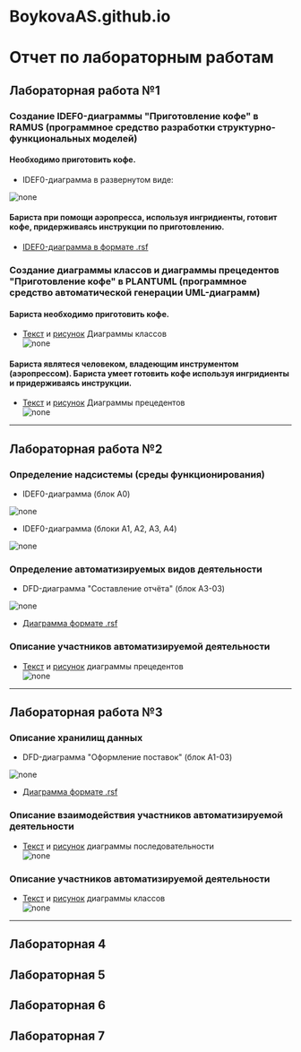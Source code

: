 # BoykovaAS.github.io

# Отчет по лабораторным работам
## Лабораторная работа №1

### Создание IDEF0-диаграммы "Приготовление кофе" в RAMUS (программное средство разработки структурно-функциональных моделей)

#### Необходимо приготовить кофе. 

* IDEF0-диаграмма в развернутом виде:

![none](https://github.com/BoykovaAS/BoykovaAS.github.io/blob/master/model_1.png)

#### Бариста при помощи аэропресса, используя ингридиенты, готовит кофе, придерживаясь инструкции по приготовлению.

* [IDEF0-диаграмма в формате .rsf]()

### Создание диаграммы классов и диаграммы прецедентов "Приготовление кофе" в PLANTUML (программное средство автоматической генерации UML-диаграмм)

#### Бариста необходимо приготовить кофе. 

* [Текст](https://github.com/BoykovaAS/BoykovaAS.github.io/blob/master/TablCode_LR1.txt) и [рисунок](https://github.com/BoykovaAS/BoykovaAS.github.io/blob/master/TablPic_LR1.png) Диаграммы классов<br>
![none](https://github.com/BoykovaAS/BoykovaAS.github.io/blob/master/TablPic_LR1.png)

#### Бариста являтеся человеком, владеющим инструментом (аэропрессом). Бариста умеет готовить кофе используя ингридиенты и придерживаясь инструкции.

* [Текст](https://github.com/BoykovaAS/BoykovaAS.github.io/blob/master/DiagCode_LR1.txt) и [рисунок](https://github.com/BoykovaAS/BoykovaAS.github.io/blob/master/DiagPic_LR1.png) Диаграммы прецедентов<br>
![none](https://github.com/BoykovaAS/BoykovaAS.github.io/blob/master/DiagPic_LR1.png)
***
## Лабораторная работа №2

### Определение надсистемы (среды функционирования)

* IDEF0-диаграмма (блок A0)

![none](https://github.com/BoykovaAS/BoykovaAS.github.io/blob/master/model_1.png)

* IDEF0-диаграмма (блоки A1, A2, A3, A4)

![none](https://github.com/BoykovaAS/BoykovaAS.github.io/blob/master/model_2.1.png)

### Определение автоматизируемых видов деятельности

* DFD-диаграмма "Составление отчёта" (блок A3-03)

![none](https://github.com/BoykovaAS/BoykovaAS.github.io/blob/master/model_2.2.png)

* [Диаграмма формате .rsf](https://github.com/BoykovaAS/BoykovaAS.github.io/blob/master/%D0%9F%D1%80%D0%B8%D0%B3%D0%BE%D1%82%D0%BE%D0%B2%D0%BB%D0%B5%D0%BD%D0%B8%D0%B5%20%D0%BA%D0%BE%D1%84%D0%B5.rsf)

### Описание участников автоматизируемой деятельности

* [Текст](https://github.com/BoykovaAS/BoykovaAS.github.io/blob/master/DiagCode_LR2.txt) и [рисунок](https://github.com/BoykovaAS/BoykovaAS.github.io/blob/master/DiagPic_LR2.png)
диаграммы прецедентов<br>
![none](https://github.com/BoykovaAS/BoykovaAS.github.io/blob/master/DiagPic_LR2.png)
***

## Лабораторная работа №3

### Описание хранилищ данных

* DFD-диаграмма "Оформление поставок" (блок A1-03)

![none](https://github.com/semionovaa/github.io/blob/master/3_laba_diagrama.png)

* [Диаграмма формате .rsf](https://github.com/semionovaa/github.io/blob/master/LABA-3_Semionova.rsf)

### Описание взаимодействия участников автоматизируемой деятельности

* [Текст](https://github.com/semionovaa/github.io/blob/master/3laba.txt) и [рисунок](http://www.plantuml.com/plantuml/png/ZL8xJiD05EnzYgTKK7012fIhB5uNaN1maeKw2KeL90IAHCVd1aba2oiXpXLcRyJiCp6MAuhrhZtpPkOzRt_YpDZTfJUHYTtjM7huy0_OeSAMAqVfvoYmzuyzCHF98ckSkJQJXCGLrZZWu9Se19NWY-yxBkv-eVHHb55y40yoCtIiUFTJubkKs6EjZBJ3U3rfA6gRK9-e_DnF6IsdPucTuh5jvtd6IZe2Bihauaf6SYcKs51aAiXFkVqY6WKuavgM1XepQlC5Tme93dpu6QgGGB_F_KnF9OeerVgwtBPTsjE8R81ZxMPmRrmIph7zimo6b6HTSFDFWcCtHIFtlqYDGHOCtWWUwzatFT53rGla-eENn3YN825doYx98rHXunVrNS0tAdKgpt_bNP1_OV6HZBtoLQBJVzBkl9yCBI_S3m00)
диаграммы последовательности<br>
![none](http://www.plantuml.com/plantuml/png/ZL8xJiD05EnzYgTKK7012fIhB5uNaN1maeKw2KeL90IAHCVd1aba2oiXpXLcRyJiCp6MAuhrhZtpPkOzRt_YpDZTfJUHYTtjM7huy0_OeSAMAqVfvoYmzuyzCHF98ckSkJQJXCGLrZZWu9Se19NWY-yxBkv-eVHHb55y40yoCtIiUFTJubkKs6EjZBJ3U3rfA6gRK9-e_DnF6IsdPucTuh5jvtd6IZe2Bihauaf6SYcKs51aAiXFkVqY6WKuavgM1XepQlC5Tme93dpu6QgGGB_F_KnF9OeerVgwtBPTsjE8R81ZxMPmRrmIph7zimo6b6HTSFDFWcCtHIFtlqYDGHOCtWWUwzatFT53rGla-eENn3YN825doYx98rHXunVrNS0tAdKgpt_bNP1_OV6HZBtoLQBJVzBkl9yCBI_S3m00)

### Описание участников автоматизируемой деятельности

* [Текст](https://github.com/semionovaa/github.io/blob/master/3_laba.txt) и [рисунок](http://www.plantuml.com/plantuml/png/bP51IWCn58RtESLZbaBlqAiKwqAeBfowai9qTAVBWYAqKl40eHWxp9Zq2j-xaHDmIWW5SHDUtllVH_u_ut8-kPdVNitC-MnIbi8pbXRBNkwCoEMqFrZ7EpiidWONMniEDBeyjXOo0BO4hRNIUpxZZ3O1VV329XOh0XrVU88kU_cJMGpxhtIHYDVwrEQQm3TEAz4QHzUN3mGyzeWeM67nU7t42K7O3wPmHG9zf-4GY-slcq2RKDwqmhAZeSCM_yp394cUZKOdSiaLgVDizeUbN9q_tOmlhgVz7_y0)
диаграммы классов<br>
![none](http://www.plantuml.com/plantuml/png/bP51IWCn58RtESLZbaBlqAiKwqAeBfowai9qTAVBWYAqKl40eHWxp9Zq2j-xaHDmIWW5SHDUtllVH_u_ut8-kPdVNitC-MnIbi8pbXRBNkwCoEMqFrZ7EpiidWONMniEDBeyjXOo0BO4hRNIUpxZZ3O1VV329XOh0XrVU88kU_cJMGpxhtIHYDVwrEQQm3TEAz4QHzUN3mGyzeWeM67nU7t42K7O3wPmHG9zf-4GY-slcq2RKDwqmhAZeSCM_yp394cUZKOdSiaLgVDizeUbN9q_tOmlhgVz7_y0)
***

## Лабораторная 4

## Лабораторная 5

## Лабораторная 6

## Лабораторная 7
